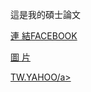 <!DOCTYPE html>
<html>
  <head>
    <meta  content="text/html; charset=UTF-8"  http-equiv="content-type">
    <title>CMC</title>
  </head>
  <body>
    <p>這是我的碩士論文</p>
    <p><a  title="FACEBOOK"  href="mailto:https://www.facebook.com/amy.chang.359126">連
        結FACEBOOK</a></p>
    <p><a  title="FACEBOOK"  href="mailto:https://www.facebook.com/amy.chang.359126">圖
        片</a></p>
    <p><a  title="YAHOO"  href="mailto:https://tw.yahoo.com">TW.YAHOO/a></p>
  </body>
</html>
